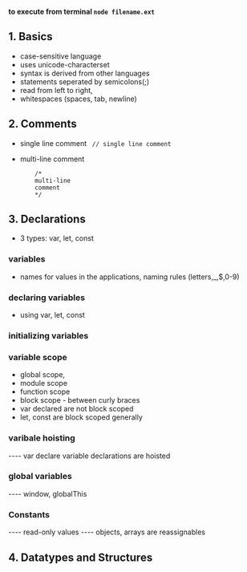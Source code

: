 **to execute from terminal `node filename.ext`**

## 1. Basics
- case-sensitive language
- uses unicode-characterset
- syntax is derived from other languages
- statements seperated by semicolons(;)
- read from left to right, 
- whitespaces (spaces, tab, newline)

## 2. Comments
- single line comment
        ``` 
        // single line comment 
        ```

- multi-line comment
    ``` 
        /* 
        multi-line 
        comment
        */
    ```

## 3. Declarations
- 3 types: var, let, const
### variables
- names for values in the applications, naming rules (letters,_,$,0-9)
### declaring variables
- using var, let, const
### initializing variables
### variable scope
- global scope,
- module scope
- function scope
- block scope - between curly braces
- var declared are not block scoped
- let, const are block scoped generally
### varibale hoisting
---- var declare variable declarations are hoisted
### global variables
---- window, globalThis
### Constants
---- read-only values
---- objects, arrays are reassignables

## 4. Datatypes and Structures

